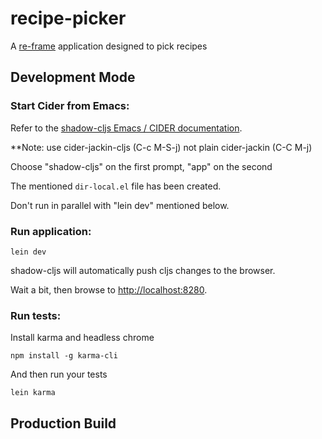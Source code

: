 # recipe-picker

A [re-frame](https://github.com/day8/re-frame) application designed to pick recipes

## Development Mode

### Start Cider from Emacs:

Refer to the [shadow-cljs Emacs / CIDER documentation](https://shadow-cljs.github.io/docs/UsersGuide.html#cider).

**Note: use cider-jackin-cljs (C-c M-S-j) not plain cider-jackin (C-C M-j)

Choose "shadow-cljs" on the first prompt, "app" on the second

The mentioned `dir-local.el` file has been created.

Don't run in parallel with "lein dev" mentioned below.

### Run application:

```
lein dev
```

shadow-cljs will automatically push cljs changes to the browser.

Wait a bit, then browse to [http://localhost:8280](http://localhost:8280).

### Run tests:

Install karma and headless chrome

```
npm install -g karma-cli
```

And then run your tests

```
lein karma
```

## Production Build

